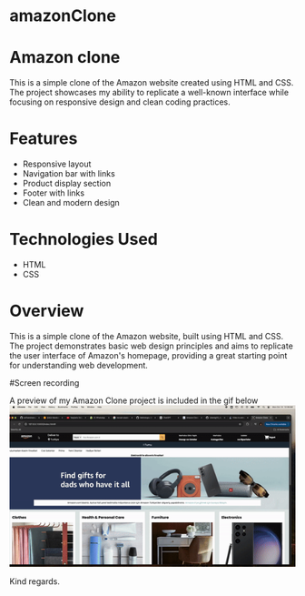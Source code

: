 # amazonClone
# Amazon clone

This is a simple clone of the Amazon website created using HTML and CSS. The project showcases my ability to replicate a well-known interface while focusing on responsive design and clean coding practices.

# Features

- Responsive layout
- Navigation bar with links
- Product display section
- Footer with links
- Clean and modern design

# Technologies Used

- HTML
- CSS

# Overview

This is a simple clone of the Amazon website, built using HTML and CSS. The project demonstrates basic web design principles and aims to replicate the user interface of Amazon's homepage, providing a great starting point for understanding web development.

#Screen recording

A preview of my Amazon Clone project is included in the gif below
![](AMAZON.gif)

Kind regards.